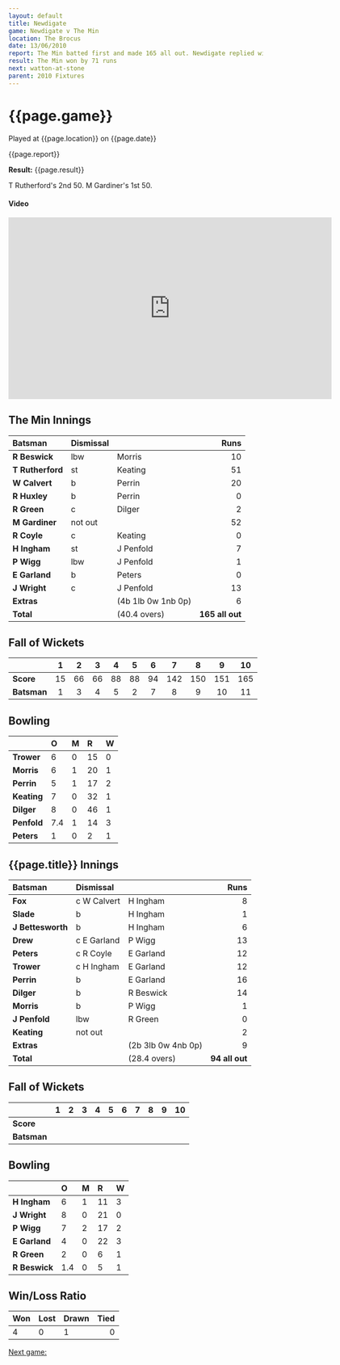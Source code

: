 ```yaml
---
layout: default
title: Newdigate
game: Newdigate v The Min
location: The Brocus
date: 13/06/2010
report: The Min batted first and made 165 all out. Newdigate replied with 94 all out
result: The Min won by 71 runs
next: watton-at-stone
parent: 2010 Fixtures
---
```


# {{page.game}}

Played at {{page.location}} on {{page.date}}

{{page.report}}

**Result:** {{page.result}}

T Rutherford's 2nd 50. M Gardiner's 1st 50.

#### Video

<iframe src="https://player.vimeo.com/video/678415752?h=dde036c04e" width="640" height="360" frameborder="0" allow="autoplay; fullscreen; picture-in-picture" allowfullscreen></iframe>

## The Min Innings

| Batsman | Dismissal |  | Runs |
|:---|:---|---|---:|
| **R Beswick** | lbw | Morris | 10 |
| **T Rutherford** | st | Keating | 51 |
| **W Calvert** | b | Perrin | 20 |
| **R Huxley** | b | Perrin | 0 |
| **R Green** | c | Dilger | 2 |
| **M Gardiner** | not out |  | 52 |
| **R Coyle** | c | Keating | 0 |
| **H Ingham** | st | J Penfold | 7 |
| **P Wigg** | lbw | J Penfold | 1 |
| **E Garland** | b | Peters | 0 |
| **J Wright** | c | J Penfold | 13 |
| **Extras** | | (4b 1lb 0w 1nb 0p) | 6 |
| **Total** | | (40.4 overs) | **165 all out** |

## Fall of Wickets

| | 1 | 2 | 3 | 4 | 5 | 6 | 7 | 8 | 9 | 10 |
|---|:---:|:---:|:---:|:---:|:---:|:---:|:---:|:---:|:---:|:---:|
| **Score** | 15 | 66 | 66 | 88 | 88 | 94 | 142 | 150 | 151 | 165 |
| **Batsman** | 1 | 3 | 4 | 5 | 2 | 7 | 8 | 9 | 10 | 11 |

## Bowling

| | O | M | R | W |
|---|:---|:---|:---|:---|
| **Trower** | 6 | 0 | 15 | 0 |
| **Morris** | 6 | 1 | 20 | 1 |
| **Perrin** | 5 | 1 | 17 | 2 |
| **Keating** | 7 | 0 | 32 | 1 |
| **Dilger** | 8 | 0 | 46 | 1 |
| **Penfold** | 7.4 | 1 | 14 | 3 |
| **Peters** | 1 | 0 | 2 | 1 |

## {{page.title}} Innings

| Batsman | Dismissal |  | Runs |
|:---|:---|---|---:|
| **Fox** | c W Calvert | H Ingham | 8 |
| **Slade** | b | H Ingham | 1 |
| **J Bettesworth** | b | H Ingham | 6 |
| **Drew** | c E Garland | P Wigg | 13 |
| **Peters** | c R Coyle | E Garland | 12 |
| **Trower** | c H Ingham | E Garland  | 12 |
| **Perrin** | b | E Garland | 16 |
| **Dilger** | b | R Beswick | 14 |
| **Morris** | b | P Wigg | 1 |
| **J Penfold** | lbw | R Green | 0 |
| **Keating** | not out |  | 2 |
| **Extras** | | (2b 3lb 0w 4nb 0p) | 9 |
| **Total** | | (28.4 overs) | **94 all out** |

## Fall of Wickets

| | 1 | 2 | 3 | 4 | 5 | 6 | 7 | 8 | 9 | 10 |
|---|:---:|:---:|:---:|:---:|:---:|:---:|:---:|:---:|:---:|:---:|
| **Score** |  |  |  |  |  |  |  |  |  |  |
| **Batsman** |  |  |  |  |  |  |  |  |  |  |

## Bowling

| | O | M | R | W |
|---|:---|:---|:---|:---|
| **H Ingham** | 6 | 1 | 11 | 3 |
| **J Wright** | 8 | 0 | 21 | 0 |
| **P Wigg** | 7 | 2 | 17 | 2 |
| **E Garland** | 4 | 0 | 22 | 3 |
| **R Green** | 2 | 0 | 6 | 1 |
| **R Beswick** | 1.4 | 0 | 5 | 1 |

## Win/Loss Ratio

| Won | Lost | Drawn | Tied |
|:---|:---|:---|---:|
| 4 | 0 | 1 | 0 |

[Next game:]({{page.next}})
